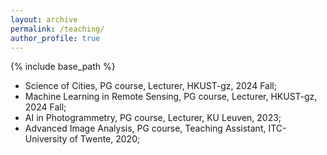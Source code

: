 ```yaml
---
layout: archive
permalink: /teaching/
author_profile: true
---
```


{% include base_path %}

* Science of Cities, PG course, Lecturer, HKUST-gz, 2024 Fall;
* Machine Learning in Remote Sensing, PG course, Lecturer, HKUST-gz, 2024 Fall;
* AI in Photogrammetry, PG course, Lecturer, KU Leuven, 2023;
* Advanced Image Analysis, PG course, Teaching Assistant, ITC-University of Twente, 2020;

